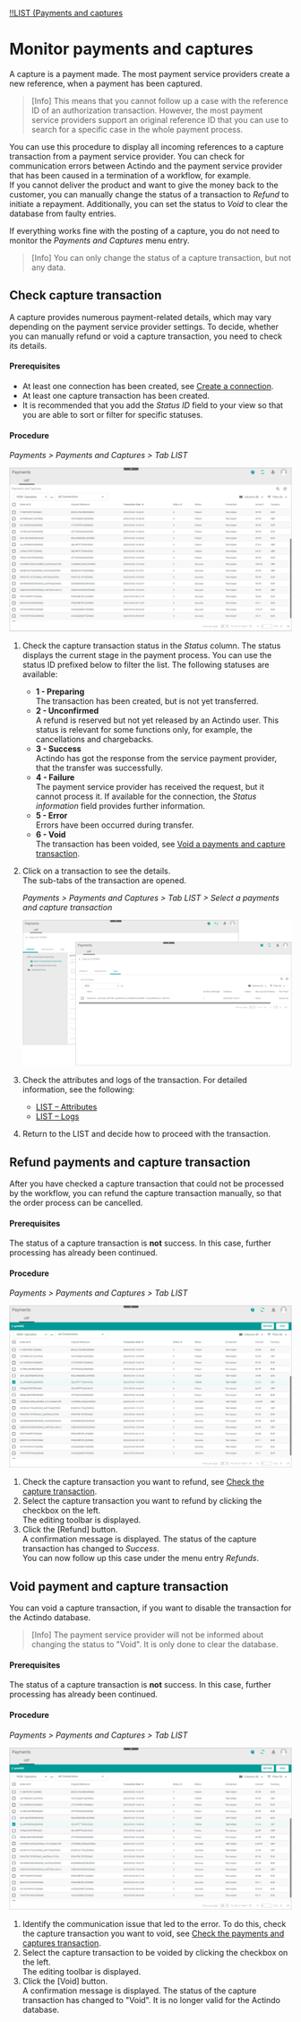 [!!LIST (Payments and captures](../UserInterface/02a_ListPaymentsAndCaptures.md)


# Monitor payments and captures

A capture is a payment made. The most payment service providers create a new reference, when a payment has been captured.
> [Info] This means that you cannot follow up a case with the reference ID of an authorization transaction. However, the most payment service providers support an original reference ID that you can use to search for a specific case in the whole payment process.   

You can use this procedure to display all incoming references to a capture transaction from a payment service provider. You can check for communication errors between Actindo and the payment service provider that has been caused in a termination of a workflow, for example.   
If you cannot deliver the product and want to give the money back to the customer, you can manually change the status of a transaction to *Refund* to initiate a repayment. Additionally, you can set the status to *Void* to clear the database from faulty entries.      

If everything works fine with the posting of a capture, you do not need to monitor the *Payments and Captures* menu entry.   
> [Info] You can only change the status of a capture transaction, but not any data.


## Check capture transaction

A capture provides numerous payment-related details, which may vary depending on the payment service provider settings. To decide, whether you can manually refund or void a capture transaction, you need to check its details.

#### Prerequisites

- At least one connection has been created, see [Create a connection](../Integration/01_ManageConnections.md#create-a-connection).
- At least one capture transaction has been created.
- It is recommended that you add the *Status ID* field to your view so that you are able to sort or filter for specific statuses. 

#### Procedure

*Payments > Payments and Captures > Tab LIST*  

![Payment and capture transactions](../../Assets/Screenshots/Payments/PaymentsCaptures/LISTPaymentsCaptures.png "[Payment and capture transactions]")  


1. Check the capture transaction status in the *Status* column. The status displays the current stage in the payment process. You can use the status ID prefixed below to filter the list. The following statuses are available:   
    - **1 - Preparing**  
        The transaction has been created, but is not yet transferred.
    - **2 - Unconfirmed**   
        A refund is reserved but not yet released by an Actindo user. This status is relevant for some functions only, for example, the cancellations and chargebacks.
    - **3 - Success**  
        Actindo has got the response from the service payment provider, that the transfer was successfully.
    - **4 - Failure**   
        The payment service provider has received the request, but it cannot process it. If available for the connection, the *Status information* field provides further information.
    - **5 - Error**   
       Errors have been occurred during transfer.
    - **6 - Void**   
       The transaction has been voided, see [Void a payments and capture transaction](#check-payment-and-capture-transaction).
    
2. Click on a transaction to see the details.   
    The sub-tabs of the transaction are opened.   

    *Payments > Payments and Captures > Tab LIST > Select a payments and capture transaction*   

    ![Payment and capture attributes and logs](../../Assets/Screenshots/Payments/PaymentsCaptures/CheckAttributes.png "[Payment and capture attributes and logs]")   

3. Check the attributes and logs of the transaction. For detailed information, see the following:
     - [LIST &ndash; Attributes](../UserInterface/03_ListPaymentsAndCaptures.md#payments-and-captures-–-attributes)
     - [LIST &ndash; Logs](../UserInterface/03_ListPaymentsAndCaptures.md#payments-and-captures-–-logs)
4. Return to the LIST and decide how to proceed with the transaction.



## Refund payments and capture transaction

After you have checked a capture transaction that could not be processed by the workflow, you can refund the capture transaction manually, so that the order process can be cancelled.

#### Prerequisites

The status of a capture transaction is **not** success. In this case, further processing has already been continued. <!---ist das richtig-->

#### Procedure

*Payments > Payments and Captures > Tab LIST*   

![LIST (Payments and captures)](../../Assets/Screenshots/Payments/PaymentsCaptures/ChangePaymentsCaptures.png "[LIST (Payments and captures]")   

1. Check the capture transaction you want to refund, see [Check the capture transaction](#check-capture-transactionn).
2. Select the capture transaction you want to refund by clicking the checkbox on the left.   
    The editing toolbar is displayed.
3. Click the [Refund] button. <!---was passsiert dann-->   
   A confirmation message is displayed. The status of the capture transaction has changed to *Success*.   
   You can now follow up this case under the menu entry *Refunds*. <!-----Stefan ist das richtig?---> 



## Void payment and capture transaction

You can void a capture transaction, if you want to disable the transaction for the Actindo database. 
> [Info] The payment service provider will not be informed about changing the status to "Void". It is only done to clear the database.

#### Prerequisites

The status of a capture transaction is **not** success. In this case, further processing has already been continued. <!---ist das richtig-->

#### Procedure
*Payments > Payments and Captures > Tab LIST*

![Void payment and capture transaction](../../Assets/Screenshots/Payments/PaymentsCaptures/ChangePaymentsCaptures.png "[Void payment and capture transaction]")   

 1. Identify the communication issue that led to the error. To do this, check the capture transaction you want to void, see [Check the payments and captures transaction](#check-capture-transaction).
2. Select the capture transaction to be voided by clicking the checkbox on the left.   
    The editing toolbar is displayed.
3. Click the [Void] button.    
   A confirmation message is displayed. The status of the capture transaction has changed to "Void". It is no longer valid for the Actindo database.
